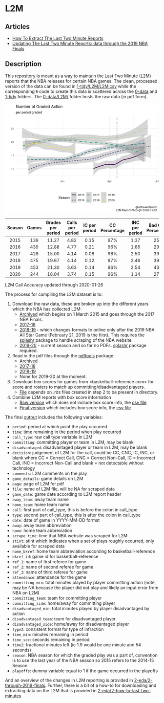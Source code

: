 
<!-- README.md is generated from README.Rmd. Please edit README.Rmd for corrections file -->

# L2M

## Articles

  - [How To Extract The Last Two Minute
    Reports](2-eda/2-how-to-last-two-minutes)
  - [Updating The Last Two Minute Reports: data through the 2019 NBA
    Finals](2-eda/2-through-2019-finals)

## Description

This repository is meant as a way to maintain the Last Two Minute (L2M)
reports that the NBA releases for certain NBA games. The clean,
processed version of the data can be found in
[1-tidy/L2M/L2M.csv](1-tidy/L2M/L2M.csv) while the corresponding `R`
code to create this data is scattered across the [0-data](0-data) and
[1-tidy](1-tidy) folders. The [0-data/L2M/](0-data/L2M/) folder hosts
the raw data (in pdf
form).

![](README_files/figure-gfm/calls-1.png)<!-- -->

| Season | Games | Grades per period | Calls per period | IC per period | CC Percentage | INC per period | Bad Calls Percentage | CNC per period |
| :----: | :---: | :---------------: | :--------------: | :-----------: | :-----------: | :------------: | :------------------: | :------------: |
|  2015  |  139  |       11.27       |       4.82       |     0.15      |      97%      |      1.37      |         25%          |      5.08      |
|  2016  |  439  |       12.88       |       4.77       |     0.21      |      96%      |      1.66      |         29%          |      6.45      |
|  2017  |  428  |       15.00       |       4.14       |     0.08      |      98%      |      2.50      |         39%          |      8.36      |
|  2018  |  475  |       19.67       |       4.14       |     0.12      |      97%      |      2.46      |         39%          |     13.07      |
|  2019  |  453  |       21.30       |       3.63       |     0.14      |      96%      |      2.54      |         43%          |     15.12      |
|  2020  |  244  |       18.04       |       3.74       |     0.15      |      96%      |      1.14      |         27%          |     13.15      |

L2M Call Accuracy updated through 2020-01-26

The process for compiling the L2M dataset is to:

1.  Download the raw data, these are broken up into the different years
    which the NBA has collected L2M:
      - [Archived](0-data/0-L2M-download-archive.R) which begins on 1
        March 2015 and goes through the 2017 NBA Finals.
      - [2017-18](0-data/0-L2M-download-2017-18.R)
      - [2018-19](0-data/0-L2M-download-2018-19.R) - which changes
        formats to online only after the 2019 NBA All Star Game
        (February 21, 2019 is the first). This requires the
        [splashr](https://github.com/hrbrmstr/splashr) package to handle
        scraping of the NBA website.
      - [2019-20](0-data/0-L2M-download-2019-20.R) - current season and
        so far no PDFs. [splashr](https://github.com/hrbrmstr/splashr)
        package required.
2.  Read in the pdf files through the
    [pdftools](https://github.com/ropensci/pdftools) package:
      - [Archived](0-data/0-L2M-pdftools-archive.R)
      - [2017-18](0-data/0-L2M-pdftools-2017-18.R)
      - [2018-19](0-data/0-L2M-pdftools-2018-19.R)
      - None for 2019-20 at the moment.
3.  Download box scores for games from \<basketball-reference.com\> for
    score and rosters to match up committing/disadvantaged players.
      - [File](0-data/0-bkref-data.R) depends on .rds files created in
        step 2 to be present in directory.
4.  Combine L2M reports with box score information
      - [Raw version](1-tidy/1-L2M-raw.R) which does not include box
        score info, the [csv file](1-tidy/L2M/L2M_raw.csv)
      - [Final version](1-tidy/1-L2M-bkref.R) which includes box score
        info, the [csv file](1-tidy/L2M/L2M.csv)

The final [output](1-tidy/L2M/L2M.csv) includes the following variables:

  - `period`: period at which point the play occurred
  - `time`: time remaining in the period when play occurred
  - `call_type`: raw call type variable in L2M
  - `committing`: committing player or team in L2M, may be blank
  - `disadvantaged`: disadvantaged player or team in L2M, may be blank
  - `decision`: judgement of L2M for the call, could be CC, CNC, IC,
    INC, or blank where CC = Correct Call, CNC = Correct Non-Call, IC =
    Incorrect Call, INC = Incorrect Non-Call and blank = not detectable
    without technology
  - `comments`: L2M comments on the play
  - `game_details`: game details on L2M
  - `page`: page of L2M for pdf
  - `file`: name of L2M file, will be NA for scraped data
  - `game_date`: game date according to L2M report header
  - `away_team`: away team name
  - `home_team`: home team name
  - `call`: first part of call\_type, this is before the colon in
    call\_type
  - `type`: second part of call\_type, this is after the colon in
    call\_type
  - `date`: date of game in YYYY-MM-DD format
  - `away`: away team abbreviation
  - `home`: home team abbreviation
  - `scrape_time`: time that NBA website was scraped for L2M
  - `stint`: stint which indicates when a set of plays roughly occurred,
    only available for scraped data
  - `home_bkref`: home team abbreviation according to
    basketball-reference
  - `bkref_id`: game id for basketball-reference
  - `ref_1`: name of first referee for game
  - `ref_2`: name of second referee for game
  - `ref_3`: name of third referee for game
  - `attendance`: attendance for the game
  - `committing_min`: total minutes played by player committing action
    (note, may be NA because the player did not play and likely an input
    error from NBA on L2M)
  - `committing_team`: team for committing player
  - `committing_side`: home/away for committing player
  - `disadvantaged_min`: total minutes played by player disadvantaged by
    action
  - `disadvantaged_team`: team for disadvantaged player
  - `disadvantaged_side`: home/away for disadvantaged player
  - `type2`: consistent format for type of infraction
  - `time_min`: minutes remaining in period
  - `time_sec`: seconds remaining in period
  - `time2`: fractional minutes left (ie 1.9 would be one minute and 54
    seconds)
  - `season`: NBA season for which the graded play was a part of,
    convention is to use the last year of the NBA season so 2015 refers
    to the 2014-15 Season
  - `playoffs`: dummy variable equal to 1 if the game occurred in the
    playoffs

And an overview of the changes in L2M reporting is provided in
[2-eda/2-through-2019-finals](2-eda/2-through-2019-finals). Further,
there is a bit of a how-to for downloading and extracting data on the
L2M that is provided in
[2-eda/2-how-to-last-two-minutes](2-eda/2-how-to-last-two-minutes)
